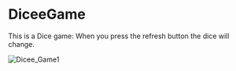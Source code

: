 # DiceeGame

This is a Dice game: When you press the refresh button the dice will change.

![Dicee_Game1](https://user-images.githubusercontent.com/51037193/119129112-274d1080-ba3f-11eb-9209-9313664991b6.gif)
